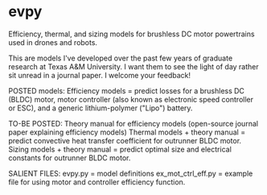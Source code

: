 # evpy
 Efficiency, thermal, and sizing models for brushless DC motor powertrains used in drones and robots.

 This are models I've developed over the past few years of graduate research at Texas A&M University.
 I want them to see the light of day rather sit unread in a journal paper.
I welcome your feedback!

POSTED models:
Efficiency models = predict losses for a brushless DC (BLDC) motor, motor controller (also known as electronic speed controller or ESC), and a generic lithium-polymer ("Lipo") battery.

TO-BE POSTED:
Theory manual for efficiency models (open-source journal paper explaining efficiency models)
Thermal models + theory manual = predict convective heat transfer coefficient for outrunner BLDC motor.
Sizing models + theory manual = predict optimal size and electrical constants for outrunner BLDC motor.

SALIENT FILES:
evpy.py = model definitions
ex_mot_ctrl_eff.py = example file for using motor and controller efficiency function.